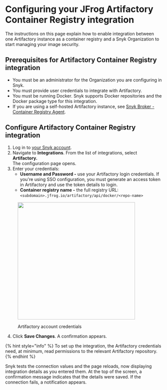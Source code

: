 # Configuring your JFrog Artifactory Container Registry integration

The instructions on this page explain how to enable integration between one Artifactory instance as a container registry and a Snyk Organization to start managing your image security.

## Prerequisites for Artifactory Container Registry integration

* You must be an administrator for the Organization you are configuring in Snyk.
* You must provide user credentials to integrate with Artifactory.&#x20;
* You must be running Docker. Snyk supports Docker repositories and the Docker package type for this integration.
* If you are using a self-hosted Artifactory instance, see [Snyk Broker - Container Registry Agent](../../../../implementation-and-setup/enterprise-setup/snyk-broker/snyk-broker-container-registry-agent/).

## Configure Artifactory Container Registry integration&#x20;

1. Log in to [your Snyk account](https://app.snyk.io).
2. Navigate to **Integrations**. From the list of integrations, select **Artifactory.** \
   The configuration page opens.
3. Enter your credentials:
   * **Username and Password  -** use your Artifactory login credentials. If you're using SSO configuration, you must generate an access token in Artifactory and use the token details to login.
   * **Container registry name -** the full registry URL: `<subdomain>.jfrog.io/artifactory/api/docker/<repo-name>`

<figure><img src="https://user-images.githubusercontent.com/112600/144875482-078b715e-2834-469b-9983-7e88a65f175e.png" alt="" width="375"><figcaption><p>Artifactory account credentials</p></figcaption></figure>

4. Click **Save Changes**.  A confirmation appears.

{% hint style="info" %}
To set up the integration, the Artifactory credentials need, at minimum, read permissions to the relevant Artifactory repository.
{% endhint %}

Snyk tests the connection values and the page reloads, now displaying integration details as you entered them. At the top of the screen, a confirmation message indicates that the details were saved. If the connection fails, a notification appears.
